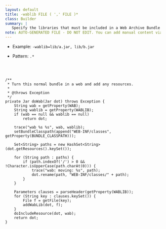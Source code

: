 ```yaml
---
layout: default
title: -wablib FILE ( ',' FILE )*
class: Builder
summary: |
   Specify the libraries that must be included in a Web Archive Bundle (WAB) or WAR.
note: AUTO-GENERATED FILE - DO NOT EDIT. You can add manual content via same filename in ext folder. 
---
```


- Example: `-wablib=lib/a.jar, lib/b.jar`

- Pattern: `.*`

<!-- Manual content from: ext/wablib.md --><br /><br />

	/**
	 * Turn this normal bundle in a web and add any resources.
	 *
	 * @throws Exception
	 */
	private Jar doWab(Jar dot) throws Exception {
		String wab = getProperty(WAB);
		String wablib = getProperty(WABLIB);
		if (wab == null && wablib == null)
			return dot;

		trace("wab %s %s", wab, wablib);
		setBundleClasspath(append("WEB-INF/classes", getProperty(BUNDLE_CLASSPATH)));

		Set<String> paths = new HashSet<String>(dot.getResources().keySet());

		for (String path : paths) {
			if (path.indexOf('/') > 0 && !Character.isUpperCase(path.charAt(0))) {
				trace("wab: moving: %s", path);
				dot.rename(path, "WEB-INF/classes/" + path);
			}
		}

		Parameters clauses = parseHeader(getProperty(WABLIB));
		for (String key : clauses.keySet()) {
			File f = getFile(key);
			addWabLib(dot, f);
		}
		doIncludeResource(dot, wab);
		return dot;
	}

